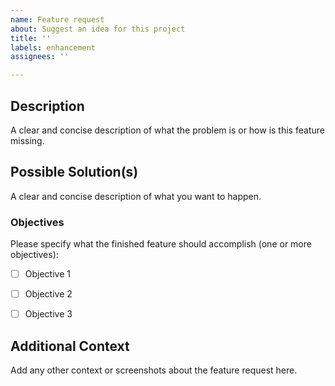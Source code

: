 ```yaml
---
name: Feature request
about: Suggest an idea for this project
title: ''
labels: enhancement
assignees: ''

---
```


## Description
A clear and concise description of what the problem is or how is this feature missing.


## Possible Solution(s)
A clear and concise description of what you want to happen.

### Objectives
Please specify what the finished feature should accomplish (one or more objectives):
- [ ] Objective 1
- [ ] Objective 2
- [ ] Objective 3


## Additional Context
Add any other context or screenshots about the feature request here.
